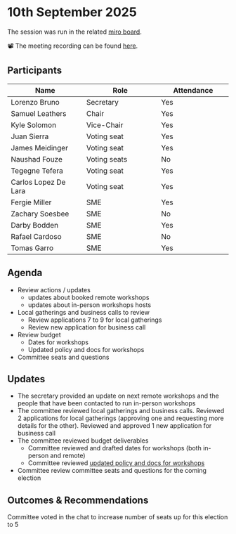 # 10th September 2025

The session was run in the related [miro board](https://miro.com/app/board/uXjVKro_lxs=/).&#x20;

📽️ The meeting recording can be found [here](https://drive.google.com/file/d/1fpuwUGpNqu9WFa-_FkSvR7Fic-z9fAM3/view).

## Participants

<table><thead><tr><th width="213.19140625">Name</th><th width="212.27734375">Role</th><th width="185.14453125">Attendance</th></tr></thead><tbody><tr><td>Lorenzo Bruno</td><td>Secretary</td><td>Yes</td></tr><tr><td>Samuel Leathers</td><td>Chair</td><td>Yes</td></tr><tr><td>Kyle Solomon</td><td>Vice-Chair</td><td>Yes</td></tr><tr><td>Juan Sierra</td><td>Voting seat</td><td>Yes</td></tr><tr><td>James Meidinger</td><td>Voting seat</td><td>Yes</td></tr><tr><td>Naushad Fouze </td><td>Voting seats</td><td>No</td></tr><tr><td>Tegegne Tefera</td><td>Voting seat</td><td>Yes</td></tr><tr><td>Carlos Lopez De Lara</td><td>Voting seat</td><td>Yes</td></tr><tr><td>Fergie Miller</td><td>SME</td><td>Yes</td></tr><tr><td>Zachary Soesbee</td><td>SME</td><td>No</td></tr><tr><td>Darby Bodden</td><td>SME</td><td>Yes</td></tr><tr><td>Rafael Cardoso</td><td>SME</td><td>No</td></tr><tr><td>Tomas Garro</td><td>SME</td><td>Yes</td></tr></tbody></table>

## Agenda

* Review actions / updates
  * updates about booked remote workshops
  * updates about in-person workshops hosts
* Local gatherings and business calls to review
  * Review applications 7 to 9 for local gatherings
  * Review new application for business call
* Review budget
  * Dates for workshops
  * Updated policy and docs for workshops
* Committee seats and questions

## Updates

* The secretary provided an update on next remote workshops and the people that have been contacted to run in-person workshops
* The committee reviewed local gatherings and business calls. Reviewed 2 applications for local gatherings (approving one and requesting more details for the other). Reviewed and approved 1 new application for business call
* The committee reviewed budget deliverables
  * Committee reviewed and drafted dates for workshops (both in-person and remote)
  * Committee reviewed [updated policy and docs for workshops](https://productcommittee.docs.intersectmbo.org/committee-outcomes/2030-long-term-cardano-vision/help-us-collect-insights/run-a-workshop/product-expert-hosting-workshops-criteria)
* Committee review committee seats and questions for the coming election

## Outcomes & Recommendations

Committee voted in the chat to increase number of seats up for this election to 5
